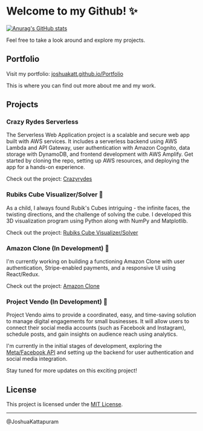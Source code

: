 # Welcome to my Github! ✨

[![Anurag's GitHub stats](https://github-readme-stats.vercel.app/api?username=joshuakatt&show_icons=true&theme=radical)](https://github.com/anuraghazra/github-readme-stats)

Feel free to take a look around and explore my projects.

## Portfolio

Visit my portfolio: [joshuakatt.github.io/Portfolio](https://joshuakatt.github.io/Portfolio/index.html)

This is where you can find out more about me and my work.

## Projects

### Crazy Rydes Serverless 

The Serverless Web Application project is a scalable and secure web app built with AWS services. It includes a serverless backend using AWS Lambda and API Gateway, user authentication with Amazon Cognito, data storage with DynamoDB, and frontend development with AWS Amplify. Get started by cloning the repo, setting up AWS resources, and deploying the app for a hands-on experience.

Check out the project: [Crazyrydes](https://github.com/joshuakatt/crazyrydes-site)

### Rubiks Cube Visualizer/Solver 🧊

As a child, I always found Rubik's Cubes intriguing - the infinite faces, the twisting directions, and the challenge of solving the cube. I developed this 3D visualization program using Python along with NumPy and Matplotlib.

Check out the project: [Rubiks Cube Visualizer/Solver](https://github.com/joshuakatt/Rubiks_Cube_3D_Visualizer_Solver)

### Amazon Clone (In Development) 🛒

I'm currently working on building a functioning Amazon Clone with user authentication, Stripe-enabled payments, and a responsive UI using React/Redux.

Check out the project: [Amazon Clone](https://github.com/joshuakatt/Amazon-Clone)

### Project Vendo (In Development) 🚀

Project Vendo aims to provide a coordinated, easy, and time-saving solution to manage digital engagements for small businesses. It will allow users to connect their social media accounts (such as Facebook and Instagram), schedule posts, and gain insights on audience reach using analytics.

I'm currently in the initial stages of development, exploring the [Meta/Facebook API](https://developers.facebook.com/docs/graph-api/reference/) and setting up the backend for user authentication and social media integration.

Stay tuned for more updates on this exciting project!

## License

This project is licensed under the [MIT License](LICENSE).

---

@JoshuaKattapuram
